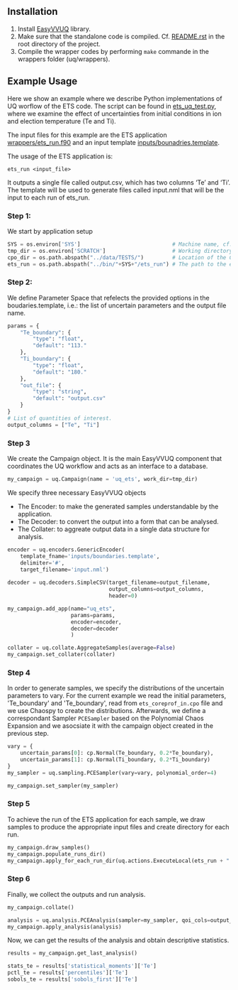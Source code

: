 ## Installation

1. Install [EasyVVUQ](https://easyvvuq.readthedocs.io/en/latest/installation.html) library.
2. Make sure that the standalone code is compiled. Cf. [README.rst](https://github.com/vecma-ipp/MFW/blob/devel/README.rst) in the root directory of the project.
3. Compile the wrapper codes by performing `make` commande in the wrappers folder (uq/wrappers).

## Example Usage

Here we show an example where we describe Python implementations of UQ worflow of the ETS code. 
The script can be found in [ets_uq_test.py](https://github.com/vecma-ipp/MFW/blob/devel/standalone/uq/test_uq_ets.py), where we examine the effect of uncertainties from initial conditions in ion and election temperature (Te and Ti).

The input files for this example are the ETS application [wrappers/ets_run.f90](https://github.com/vecma-ipp/MFW/blob/devel/standalone/uq/wrappers/ets_run.f90) and an input template [inputs/bounadries.template](https://github.com/vecma-ipp/MFW/blob/devel/standalone/uq/inputs/boundaries.template). 


The usage of the ETS application is:

    ets_run <input_file>

It outputs a single file called output.csv, which has two columns ‘Te’ and ‘Ti’.
The template will be used to generate files called input.nml that will be the input to each run of ets_run.

### Step 1: 
We start by application setup

```python
SYS = os.environ['SYS']                             # Machine name, cf. config file in the root folder.
tmp_dir = os.environ['SCRATCH']                     # Working directory: to be defined in .bashrc file.
cpo_dir = os.path.abspath("../data/TESTS/")         # Location of the CPO files.
ets_run = os.path.abspath("../bin/"+SYS+"/ets_run") # The path to the executable of ETS application.
```

### Step 2: 
We define Parameter Space that refelects the provided options in the boudaries.template, i.e.: the list of uncertain parameters and the output file name. 

```python
params = {
    "Te_boundary": {
        "type": "float",
        "default": "113."
    },
    "Ti_boundary": {
        "type": "float",
        "default": "180."
    },
    "out_file": {
        "type": "string",
        "default": "output.csv"
    }
}
# List of quantities of interest.
output_columns = ["Te", "Ti"] 
```

### Step 3
We create the Campaign object. It is the main EasyVVUQ component that coordinates the UQ workflow and acts as an interface to a database. 

```python
my_campaign = uq.Campaign(name = 'uq_ets', work_dir=tmp_dir)

```

We specify three necessary EasyVVUQ objects
- The Encoder: to make the generated samples understandable by the application.
- The Decoder: to convert the output into a form that can be analysed.
- The Collater: to aggreate output data in a single data structure for analysis.

```python
encoder = uq.encoders.GenericEncoder(
    template_fname='inputs/boundaries.template',
    delimiter='#',
    target_filename='input.nml')
    
decoder = uq.decoders.SimpleCSV(target_filename=output_filename,
                                output_columns=output_columns,
                                header=0)

my_campaign.add_app(name="uq_ets",
                    params=params,
                    encoder=encoder,
                    decoder=decoder
                    )

collater = uq.collate.AggregateSamples(average=False)
my_campaign.set_collater(collater)
```


### Step 4
In order to generate samples, we specify the distributions of the uncertain parameters to vary. For the current example we read the initial parameters, 'Te_boundary' and 'Te_boundary', read from `ets_coreprof_in.cpo` file and we use Chaospy to create the distributions. Afterwards, we define a correspondant Sampler `PCESampler` based on the Polynomial Chaos Expansion and we asocsiate it with the campaign object created in the previous step.

```python
vary = {
    uncertain_params[0]: cp.Normal(Te_boundary, 0.2*Te_boundary),
    uncertain_params[1]: cp.Normal(Ti_boundary, 0.2*Ti_boundary)
}
my_sampler = uq.sampling.PCESampler(vary=vary, polynomial_order=4)

my_campaign.set_sampler(my_sampler)
```


### Step 5
To achieve the run of the ETS application for each sample, we draw samples to produce the appropriate input files
 and create directory for each run. 
```python
my_campaign.draw_samples()
my_campaign.populate_runs_dir()
my_campaign.apply_for_each_run_dir(uq.actions.ExecuteLocal(ets_run + " input.nml"))
```

### Step 6
Finally, we collect the outputs and run analysis.


```python
my_campaign.collate()

analysis = uq.analysis.PCEAnalysis(sampler=my_sampler, qoi_cols=output_columns)
my_campaign.apply_analysis(analysis)
```

Now, we can get the results of the analysis and obtain descriptive statistics.

```python
results = my_campaign.get_last_analysis()

stats_te = results['statistical_moments']['Te']
pctl_te = results['percentiles']['Te']
sobols_te = results['sobols_first']['Te']
```
